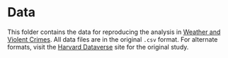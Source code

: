 # Data

This folder contains the data for reproducing the analysis in [Weather and Violent Crimes](https://www.nature.com/articles/s41599-018-0188-3). All data files are in the original `.csv` format. For alternate formats, visit the [Harvard Dataverse](https://dataverse.harvard.edu/dataset.xhtml?persistentId=doi:10.7910/DVN/4UZ9D4) site for the original study.
